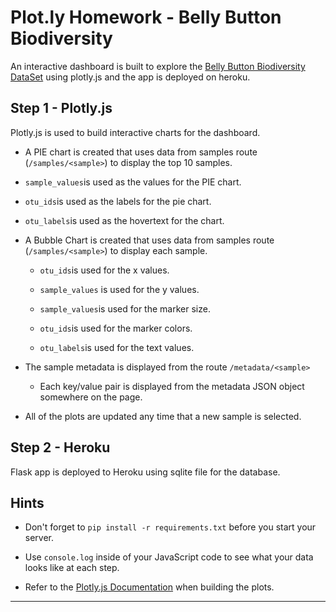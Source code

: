 # Plot.ly Homework - Belly Button Biodiversity



An interactive dashboard is built to explore the [Belly Button Biodiversity DataSet](http://robdunnlab.com/projects/belly-button-biodiversity/) using plotly.js and the app is deployed on heroku.

## Step 1 - Plotly.js

 Plotly.js is used to build interactive charts for the dashboard.

*  A PIE chart is created that uses data from samples route (`/samples/<sample>`) to display the top 10 samples.

  * `sample_values`is used as the values for the PIE chart.

  *  `otu_ids`is used as the labels for the pie chart.

  *  `otu_labels`is used as the hovertext for the chart.

* A Bubble Chart is created that uses data from samples route (`/samples/<sample>`) to display each sample.

  * `otu_ids`is used for the x values.

  *  `sample_values` is used for the y values.

  *  `sample_values`is used for the marker size.

  *  `otu_ids`is used for the marker colors.

  * `otu_labels`is used for the text values.


* The sample metadata is displayed from the route `/metadata/<sample>`

  * Each key/value pair is displayed from the metadata JSON object somewhere on the page.

* All of the plots are updated any time that a new sample is selected.


## Step 2 - Heroku

 Flask app is deployed to Heroku using sqlite file for the database.



## Hints

* Don't forget to `pip install -r requirements.txt` before you start your server.

* Use `console.log` inside of your JavaScript code to see what your data looks like at each step.

* Refer to the [Plotly.js Documentation](https://plot.ly/javascript/) when building the plots.

- - -

